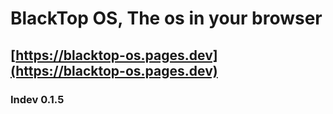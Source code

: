 # BlackTop OS, The os in your browser
## [https://blacktop-os.pages.dev](https://blacktop-os.pages.dev)
### Indev 0.1.5